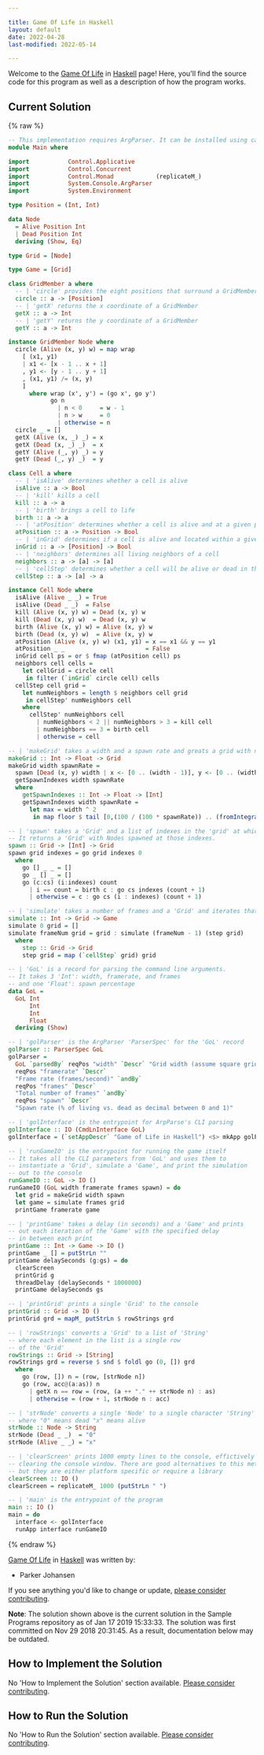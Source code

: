 ```yaml
---

title: Game Of Life in Haskell
layout: default
date: 2022-04-28
last-modified: 2022-05-14

---
```


Welcome to the [Game Of Life](https://sampleprograms.io/projects/game-of-life) in [Haskell](https://sampleprograms.io/languages/haskell) page! Here, you'll find the source code for this program as well as a description of how the program works.

## Current Solution

{% raw %}

```haskell
-- This implementation requires ArgParser. It can be installed using cabal install argparser
module Main where

import           Control.Applicative
import           Control.Concurrent
import           Control.Monad            (replicateM_)
import           System.Console.ArgParser
import           System.Environment

type Position = (Int, Int)

data Node
  = Alive Position Int
  | Dead Position Int
  deriving (Show, Eq)

type Grid = [Node]

type Game = [Grid]

class GridMember a where
  -- | 'circle' provides the eight positions that surround a GridMember
  circle :: a -> [Position]
  -- | 'getX' returns the x coordinate of a GridMember
  getX :: a -> Int
  -- | 'getY' returns the y coordinate of a GridMember
  getY :: a -> Int

instance GridMember Node where
  circle (Alive (x, y) w) = map wrap
    [ (x1, y1)
    | x1 <- [x - 1 .. x + 1]
    , y1 <- [y - 1 .. y + 1]
    , (x1, y1) /= (x, y)
    ]
      where wrap (x', y') = (go x', go y')
            go n
              | n < 0     = w - 1
              | n > w     = 0
              | otherwise = n
  circle _ = []
  getX (Alive (x, _) _) = x
  getX (Dead (x, _) _)  = x
  getY (Alive (_, y) _) = y
  getY (Dead (_, y) _)  = y

class Cell a where
  -- | 'isAlive' determines whether a cell is alive
  isAlive :: a -> Bool
  -- | 'kill' kills a cell
  kill :: a -> a
  -- | 'birth' brings a cell to life
  birth :: a -> a
  -- | 'atPosition' determines whether a cell is alive and at a given position
  atPosition :: a -> Position -> Bool
  -- | 'inGrid' determines if a cell is alive and located within a given list of positions
  inGrid :: a -> [Position] -> Bool
  -- | 'neighbors' determines all living neighbors of a cell
  neighbors :: a -> [a] -> [a]
  -- | 'cellStep' determines whether a cell will be alive or dead in the next iteration
  cellStep :: a -> [a] -> a

instance Cell Node where
  isAlive (Alive _ _) = True
  isAlive (Dead _ _)  = False
  kill (Alive (x, y) w) = Dead (x, y) w
  kill (Dead (x, y) w)  = Dead (x, y) w
  birth (Alive (x, y) w) = Alive (x, y) w
  birth (Dead (x, y) w)  = Alive (x, y) w
  atPosition (Alive (x, y) w) (x1, y1) = x == x1 && y == y1
  atPosition _ _                       = False
  inGrid cell ps = or $ fmap (atPosition cell) ps
  neighbors cell cells =
    let cellGrid = circle cell
     in filter (`inGrid` circle cell) cells
  cellStep cell grid =
    let numNeighbors = length $ neighbors cell grid
     in cellStep' numNeighbors cell
    where
      cellStep' numNeighbors cell
        | numNeighbors < 2 || numNeighbors > 3 = kill cell
        | numNeighbors == 3 = birth cell
        | otherwise = cell

-- | 'makeGrid' takes a width and a spawn rate and greats a grid with nodes spawned
makeGrid :: Int -> Float -> Grid
makeGrid width spawnRate =
  spawn [Dead (x, y) width | x <- [0 .. (width - 1)], y <- [0 .. (width - 1)]] $
  getSpawnIndexes width spawnRate
  where
    getSpawnIndexes :: Int -> Float -> [Int]
    getSpawnIndexes width spawnRate =
      let max = width ^ 2
       in map floor $ tail [0,(100 / (100 * spawnRate)) .. (fromIntegral max)]

-- | 'spawn' takes a 'Grid' and a list of indexes in the 'grid' at which Nodes should spawn.
-- It returns a 'Grid' with Nodes spawned at those indexes.
spawn :: Grid -> [Int] -> Grid
spawn grid indexes = go grid indexes 0
  where
    go [] _ _ = []
    go _ [] _ = []
    go (c:cs) (i:indexes) count
      | i == count = birth c : go cs indexes (count + 1)
      | otherwise = c : go cs (i : indexes) (count + 1)

-- | 'simulate' takes a number of frames and a 'Grid' and iterates that 'Grid' frame times
simulate :: Int -> Grid -> Game
simulate 0 grid = []
simulate frameNum grid = grid : simulate (frameNum - 1) (step grid)
  where
    step :: Grid -> Grid
    step grid = map (`cellStep` grid) grid

-- | 'GoL' is a record for parsing the command line arguments.
-- It takes 3 'Int': width, framerate, and frames
-- and one 'Float': spawn percentage
data GoL =
  GoL Int
      Int
      Int
      Float
  deriving (Show)

-- | 'golParser' is the ArgParser 'ParserSpec' for the 'GoL' record
golParser :: ParserSpec GoL
golParser =
  GoL `parsedBy` reqPos "width" `Descr` "Grid width (assume square grid)" `andBy`
  reqPos "framerate" `Descr`
  "Frame rate (frames/second)" `andBy`
  reqPos "frames" `Descr`
  "Total number of frames" `andBy`
  reqPos "spawn" `Descr`
  "Spawn rate (% of living vs. dead as decimal between 0 and 1)"

-- | 'golInterface' is the entrypoint for ArpParse's CLI parsing
golInterface :: IO (CmdLnInterface GoL)
golInterface = (`setAppDescr` "Game of Life in Haskell") <$> mkApp golParser

-- | 'runGameIO' is the entrypoint for running the game itself
-- It takes all the CLI parameters from 'GoL' and uses them to
-- instantiate a 'Grid', simulate a 'Game', and print the simulation
-- out to the console
runGameIO :: GoL -> IO ()
runGameIO (GoL width framerate frames spawn) = do
  let grid = makeGrid width spawn
  let game = simulate frames grid
  printGame framerate game

-- | 'printGame' takes a delay (in seconds) and a 'Game' and prints
-- out each iteration of the 'Game' with the specified delay
-- in between each print
printGame :: Int -> Game -> IO ()
printGame _ [] = putStrLn ""
printGame delaySeconds (g:gs) = do
  clearScreen
  printGrid g
  threadDelay (delaySeconds * 1000000)
  printGame delaySeconds gs

-- | 'printGrid' prints a single 'Grid' to the console
printGrid :: Grid -> IO ()
printGrid grd = mapM_ putStrLn $ rowStrings grd

-- | 'rowStrings' converts a 'Grid' to a list of 'String'
-- where each element in the list is a single row
-- of the 'Grid'
rowStrings :: Grid -> [String]
rowStrings grd = reverse $ snd $ foldl go (0, []) grd
  where
    go (row, []) n = (row, [strNode n])
    go (row, acc@(a:as)) n
      | getX n == row = (row, (a ++ "." ++ strNode n) : as)
      | otherwise = (row + 1, strNode n : acc)

-- | 'strNode' converts a single 'Node' to a single character 'String'
-- where "0" means dead "x" means alive
strNode :: Node -> String
strNode (Dead _ _)  = "0"
strNode (Alive _ _) = "x"

-- | 'clearScreen' prints 1000 empty lines to the console, effictively
-- clearing the console window. There are good alternatives to this method
-- but they are either platform specific or require a library
clearScreen :: IO ()
clearScreen = replicateM_ 1000 (putStrLn " ")

-- | 'main' is the entrypoint of the program
main :: IO ()
main = do
  interface <- golInterface
  runApp interface runGameIO
```

{% endraw %}

[Game Of Life](https://sampleprograms.io/projects/game-of-life) in [Haskell](https://sampleprograms.io/languages/haskell) was written by:

- Parker Johansen

If you see anything you'd like to change or update, [please consider contributing](https://github.com/TheRenegadeCoder/sample-programs).

**Note**: The solution shown above is the current solution in the Sample Programs repository as of Jan 17 2019 15:33:33. The solution was first committed on Nov 29 2018 20:31:45. As a result, documentation below may be outdated.

## How to Implement the Solution

No 'How to Implement the Solution' section available. [Please consider contributing](https://github.com/TheRenegadeCoder/sample-programs-website).

## How to Run the Solution

No 'How to Run the Solution' section available. [Please consider contributing](https://github.com/TheRenegadeCoder/sample-programs-website).